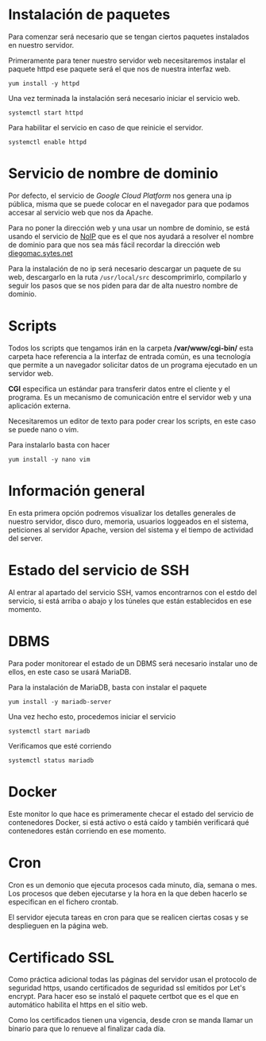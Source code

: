 # Instalación de paquetes

Para comenzar será necesario que se tengan ciertos paquetes instalados en nuestro servidor. 

Primeramente para tener nuestro servidor web necesitaremos instalar el paquete httpd ese paquete será el que nos de nuestra interfaz web.

`yum install -y httpd`

Una vez terminada la instalación será necesario iniciar el servicio web.

`systemctl start httpd`

Para habilitar el servicio en caso de que reinicie el servidor.

`systemctl enable httpd`

# Servicio de nombre de dominio

Por defecto, el servicio de _Google Cloud Platform_ nos genera una ip pública, misma que se puede colocar en el navegador para que podamos accesar al servicio web que nos da Apache.

Para no poner la dirección web y una usar un nombre de dominio, se está usando el servicio de [NoIP](https://www.noip.com/) que es el que nos ayudará a resolver el nombre de dominio para que nos sea más fácil recordar la dirección web [diegomac.sytes.net](https://www.noip.com/)

Para la instalación de no ip será necesario descargar un paquete de su web, descargarlo en la ruta `/usr/local/src` descomprimirlo, compilarlo y seguir los pasos que se nos piden para dar de alta nuestro nombre de dominio.


# Scripts

Todos los scripts que tengamos irán en la carpeta **/var/www/cgi-bin/** esta carpeta hace referencia a la interfaz de entrada común, es una tecnología que permite a un navegador solicitar datos de un programa ejecutado en un servidor web. 

**CGI** especifica un estándar para transferir datos entre el cliente y el programa. Es un mecanismo de comunicación entre el servidor web y una aplicación externa.

Necesitaremos un editor de texto para poder crear los scripts, en este caso se puede nano o vim.

Para instalarlo basta con hacer

`yum install -y nano vim`

# Información general

En esta primera opción podremos visualizar los detalles generales de nuestro servidor, disco duro, memoria, usuarios loggeados en el sistema, peticiones al servidor Apache, version del sistema y el tiempo de actividad del server.

# Estado del servicio de SSH

Al entrar al apartado del servicio SSH, vamos encontrarnos con el estdo del servicio, si está arriba o abajo y los túneles que están establecidos en ese momento.


# DBMS

Para poder monitorear el estado de un DBMS será necesario instalar uno de ellos, en este caso se usará MariaDB.

Para la instalación de MariaDB, basta con instalar el paquete 

`yum install -y mariadb-server`

Una vez hecho esto, procedemos iniciar el servicio

`systemctl start mariadb`

Verificamos que esté corriendo

`systemctl status mariadb`

# Docker

Este monitor lo que hace es primeramente checar el estado del servicio de contenedores Docker, si está activo o está caído y también verificará qué contenedores están corriendo en ese momento.

# Cron

Cron es un demonio que ejecuta procesos cada minuto, día, semana o mes. Los procesos que deben ejecutarse y la hora en la que deben hacerlo se especifican en el fichero crontab.

El servidor ejecuta tareas en cron para que se realicen ciertas cosas y se desplieguen en la página web.

# Certificado SSL

Como práctica adicional todas las páginas del servidor usan el protocolo de seguridad https, usando certificados de seguridad ssl emitidos por Let's encrypt. Para hacer eso se instaló el paquete certbot que es el que en automático habilita el https en el sitio web.

Como los certificados tienen una vigencia, desde cron se manda llamar un binario para que lo renueve al finalizar cada día.
